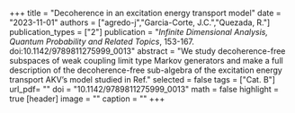 +++
title = "Decoherence in an excitation energy transport model"
date = "2023-11-01"
authors = ["agredo-j","Garcia-Corte, J.C.","Quezada, R."]
publication_types = ["2"]
publication = "*Infinite Dimensional Analysis, Quantum Probability and Related Topics*, 153-167. doi:10.1142/9789811275999_0013"
abstract = "We study decoherence-free subspaces of weak coupling limit type Markov generators and make a full description of the decoherence-free sub-algebra of the excitation energy transport AKV’s model studied in Ref."
selected = false
tags = ["Cat. B"]
url_pdf= ""
doi = "10.1142/9789811275999_0013"
math = false
highlight = true
[header]
image = ""
caption = ""
+++
